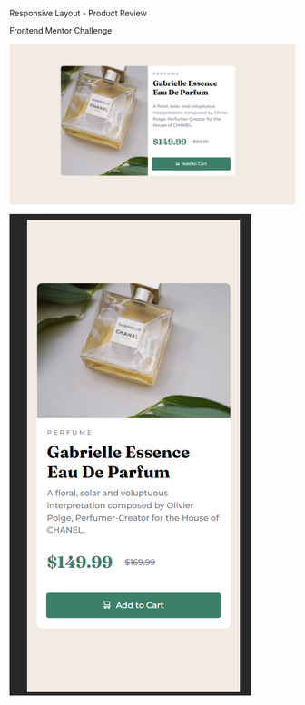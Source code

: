 Responsive Layout - Product Review

Frontend Mentor Challenge

![Desktop Preview](/product-preview-card-component-main/images/desktop-product-review.png "Desktop View")

![Mobile Preview](/product-preview-card-component-main/images/mobile-product-review.png "Mobile View")